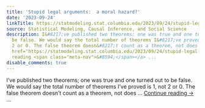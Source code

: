 ```yaml
---
title: 'Stupid legal arguments:  a moral hazard?'
date: '2023-09-24'
linkTitle: https://statmodeling.stat.columbia.edu/2023/09/24/stupid-legal-arguments-and-moral-hazards/
source: Statistical Modeling, Causal Inference, and Social Science
description: I&#8217;ve published two theorems; one was true and one turned out to
  be false. We would say the total number of theorems I&#8217;ve proved is 1, not
  2 or 0. The false theorem doesn&#8217;t count as a theorem, not does &#8230; <a
  href="https://statmodeling.stat.columbia.edu/2023/09/24/stupid-legal-arguments-and-moral-hazards/">Continue
  reading <span class="meta-nav">&#8594;</span></a> ...
disable_comments: true
---
```

I&#8217;ve published two theorems; one was true and one turned out to be false. We would say the total number of theorems I&#8217;ve proved is 1, not 2 or 0. The false theorem doesn&#8217;t count as a theorem, not does &#8230; <a href="https://statmodeling.stat.columbia.edu/2023/09/24/stupid-legal-arguments-and-moral-hazards/">Continue reading <span class="meta-nav">&#8594;</span></a> ...
